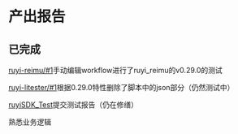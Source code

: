 # 产出报告

## 已完成

[ruyi-reimu/#1](https://gitee.com/weilinfox/ruyisdk-test/pulls/1)手动编辑workflow进行了ruyi_reimu的v0.29.0的测试

[ruyi-litester/#1](https://github.com/weilinfox/ruyi-litester/pull/9)根据0.29.0特性删除了脚本中的json部分（仍然测试中）

[ruyiSDK_Test](https://gitee.com/weilinfox/ruyisdk-test/pulls/1)提交测试报告（仍在修缮）

熟悉业务逻辑